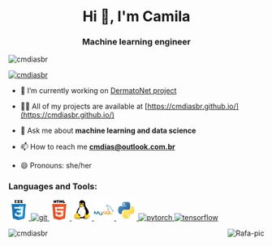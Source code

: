 
<!--
**cmdiasbr/cmdiasbr** is a ✨ _special_ ✨ repository because its `README.md` (this file) appears on your GitHub profile.

Here are some ideas to get you started:

- 🔭 I’m currently working on ...
- 🌱 I’m currently learning ...
- 👯 I’m looking to collaborate on ...
- 🤔 I’m looking for help with ...
- 💬 Ask me about ...
- 📫 How to reach me: ...
 ...
- ⚡ Fun fact: ...
-->

<h1 align="center">Hi 👋, I'm Camila</h1>
<h3 align="center">Machine learning engineer </h3>

<p align="left"> <img src="https://komarev.com/ghpvc/?username=cmdiasbr&label=Profile%20views&color=0e75b6&style=flat" alt="cmdiasbr" /> </p>

<p align="left"> <a href="https://github.com/ryo-ma/github-profile-trophy"><img src="https://github-profile-trophy.vercel.app/?username=cmdiasbr" alt="cmdiasbr" /></a> </p>

- 🔭 I’m currently working on [DermatoNet project](https://www.ufrgs.br/telessauders/telediagnostico/dermatonet/)

- 👨‍💻 All of my projects are available at [https://cmdiasbr.github.io/](https://cmdiasbr.github.io/)

- 💬 Ask me about **machine learning and data science**

- 📫 How to reach me **cmdias@outlook.com.br**

- 😄 Pronouns: she/her


<h3 align="left">Languages and Tools:</h3>
<p align="left"> <a href="https://www.w3schools.com/css/" target="_blank"> <img src="https://raw.githubusercontent.com/devicons/devicon/master/icons/css3/css3-original-wordmark.svg" alt="css3" width="40" height="40"/> </a> <a href="https://git-scm.com/" target="_blank"> <img src="https://www.vectorlogo.zone/logos/git-scm/git-scm-icon.svg" alt="git" width="40" height="40"/> </a> <a href="https://www.w3.org/html/" target="_blank"> <img src="https://raw.githubusercontent.com/devicons/devicon/master/icons/html5/html5-original-wordmark.svg" alt="html5" width="40" height="40"/> </a> <a href="https://www.linux.org/" target="_blank"> <img src="https://raw.githubusercontent.com/devicons/devicon/master/icons/linux/linux-original.svg" alt="linux" width="40" height="40"/> </a> </a> <a href="https://www.mysql.com/" target="_blank"> <img src="https://raw.githubusercontent.com/devicons/devicon/master/icons/mysql/mysql-original-wordmark.svg" alt="mysql" width="40" height="40"/> </a> </a> </a> </a> <a href="https://www.python.org" target="_blank"> <img src="https://raw.githubusercontent.com/devicons/devicon/master/icons/python/python-original.svg" alt="python" width="40" height="40"/> </a> <a href="https://pytorch.org/" target="_blank"> <img src="https://www.vectorlogo.zone/logos/pytorch/pytorch-icon.svg" alt="pytorch" width="40" height="40"/> </a> <a href="https://www.tensorflow.org" target="_blank"> <img src="https://www.vectorlogo.zone/logos/tensorflow/tensorflow-icon.svg" alt="tensorflow" width="40" height="40"/> </a> </p>
<img align="right" alt="Rafa-pic" height="150" src="https://avatarfiles.alphacoders.com/887/thumb-88766.jpgs style="max-width: 100%;">

<p><img align="left" src="https://github-readme-stats.vercel.app/api/top-langs?username=cmdiasbr&show_icons=true&locale=en&layout=compact" alt="cmdiasbr" /></p>

